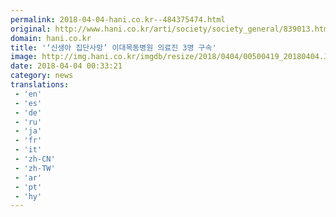 ```yaml
---
permalink: 2018-04-04-hani.co.kr--484375474.html
original: http://www.hani.co.kr/arti/society/society_general/839013.html
domain: hani.co.kr
title: '‘신생아 집단사망’ 이대목동병원 의료진 3명 구속'
image: http://img.hani.co.kr/imgdb/resize/2018/0404/00500419_20180404.JPG
date: 2018-04-04 00:33:21
category: news
translations: 
 - 'en'
 - 'es'
 - 'de'
 - 'ru'
 - 'ja'
 - 'fr'
 - 'it'
 - 'zh-CN'
 - 'zh-TW'
 - 'ar'
 - 'pt'
 - 'hy'
---
```


